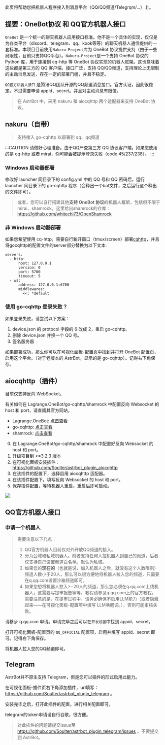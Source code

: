 此页将帮助您把机器人程序接入到消息平台（QQ/QQ频道/Telegrqm/...）上。

## 提要：OneBot协议 和 QQ官方机器人接口

`OneBot` 是一个统一的聊天机器人应用接口标准。他不是一个具体的实现，仅仅是为各类平台（discord、telegram、qq、kook等等）的聊天机器人通信提供的一套标准。本项目目前使用`Nakuru-Project`库为 OneBot 协议提供支持（由于一些局限性，目前只支持QQ平台）。`Nakuru-Project`是一个支持 OneBot 协议的 Python 库，用于连接到 cq-http 等 OneBot 协议实现的机器人框架。这也意味着这些都是第三方的 QQ 客户端，接口广泛，支持 QQ/QQ频道，支持理论上无限制的主动消息发送，存在一定的部署门槛，并且不稳定。

`QQ官方机器人接口` 是腾讯QQ团队开源的QQ频道消息接口。官方认证，因此很稳定。不过需要申请 appid、secret。并且对主动消息有限值。

> 在 AstrBot 中，采用 nakuru 和 aiocqhttp 两个适配器来支持 OneBot 协议。

## nakuru（自带）

> 支持接入 go-cqhttp 以部署到 qq、qq频道

:::CAUTION
请做好心理准备。由于QQ严查第三方 QQ 协议客户端，如果您使用的是 cq-http 或者 mirai，你可能会被提示登录失败（code 45/237/238）。
:::

### Windows 启动器部署
修改好 launcher 同目录下的 config.yml 中的 QQ 号和 QQ 密码后，运行 launcher 同目录下的 go-cqhttp 程序（会释出一个bat文件，之后运行这个释出的文件即可）。

> 或者，您可以自行搭建其他**支持 OneBot 协议**的机器人框架，包括但不限于 mirai、shamrock，这里给出shamrock的仓库：https://github.com/whitechi73/OpenShamrock

### 非 Windows 启动器部署
如果您希望使用 cq-http，需要自行新开窗口（tmux/screen）部署[cqhttp](https://github.com/Mrs4s/go-cqhttp/releases/latest)，并且将gocqhttp的配置文件的server部分替换为以下文本:
```
servers:
  - http:
      host: 127.0.0.1
      version: 0
      port: 5700
      timeout: 5
  - ws:
      address: 127.0.0.1:6700
      middlewares:
        <<: *default
```

### 使用 go-cqhttp 登录失败？
如果登录失败，请尝试以下方案：

1. device.json 的 protocol 字段的 6 改成 2，重启 go-cqhttp。
2. 删除 device.json 并换一个 QQ 号。
3. 签名服务器

如果部署成功，那么你可以在可视化面板-配置页中找到并打开 OneBot 配置页，启用这个平台。（对于老版本的 AstrBot，显示的是 go-cqhttp）。记得右下角保存。

## aiocqhttp（插件）

目前仅支持反向 WebSocket。

有关如何在 Lagrange.OneBot/go-cqhttp/shamrock 中配置反向 Websocket 的 host 和 port，请查阅其官方网站。

- Lagrange.OneBot: [点击查看](https://lagrangedev.github.io/Lagrange.Doc/Lagrange.OneBot/Config/#%E9%85%8D%E7%BD%AE%E6%96%87%E4%BB%B6)
- go-cqhttp: [点击查看](https://docs.go-cqhttp.org/guide/config.html#%E9%85%8D%E7%BD%AE%E4%BF%A1%E6%81%AF)
- shamrock: [点击查看](https://whitechi73.github.io/OpenShamrock/guide/configuration.html#%E9%85%8D%E7%BD%AE%E6%96%87%E4%BB%B6)

0. 在 Lagrange.OneBot/go-cqhttp/shamrock 中配置好反向 Websocket 的 host 和 port。
0. 升级项目到 >=3.2.3 版本
1. 在可视化面板安装插件：https://github.com/Soulter/astrbot_plugin_aiocqhttp
2. 在该插件的配置下，选择启用 aiocqhttp 适配器。
4. 在该插件配置下，填写反向 Websocket 的 host 和 port。
5. 保存插件配置，等待机器人重启，重启后即可启动。

![](https://github.com/Soulter/AstrBot-docs/assets/37870767/2937f1ce-2524-4bd3-ac3a-76f6f67b97c8)


## QQ官方机器人接口

### 申请一个机器人

> 需要注意以下几点：
> 1. QQ官方机器人目前仅对外开放QQ频道的接入。
> 2. 分为公域和私域机器人。前者支持任何人拉机器人到自己的频道，后者仅支持自己设置频道白名单。默认为私域。
> 3. 如果您的**现在的**（也就是说，加入机器人之后，就没有这个人数限制）频道人数小于20人，那么可以很方便地将机器人拉入您的频道，只需要在q.qq.com设置沙箱频道即可。
> 4. 如果您想将机器人拉入>=20人的频道，那么您必须在q.qq.com上线机器人，这需要写提审报告等等，教程请参见q.qq.com上的官方教程。需要注意的是，在提审过程中，请务必确保不启用LLM能力（或者隐藏起来——在可视化面板-配置项中填写 LLM唤醒词。），否则可能审核失败。

请移步 q.qq.com 申请。申请完毕之后可以在`开发设置`中找到 appid、secret。

打开可视化面板-配置页的 `QQ_OFFICIAL` 配置项，启用并填写 appid、secret 即可。记得右下角保存。

将机器人拉入您的QQ频道即可。

## Telegram

AstrBot并不原生支持 Telegram，但是您可以插件的形式启用此能力。

在可视化面板-插件页右下角添加插件，url填写：https://github.com/Soulter/astrbot_plugin_telegram 。

安装完毕之后，打开此插件的配置，进行相关配置即可。

telegram的token申请请自行谷歌，很方便。

> 对此插件的问题请提交issue至 https://github.com/Soulter/astrbot_plugin_telegram/issues 。不要提交到 AstrBot。
